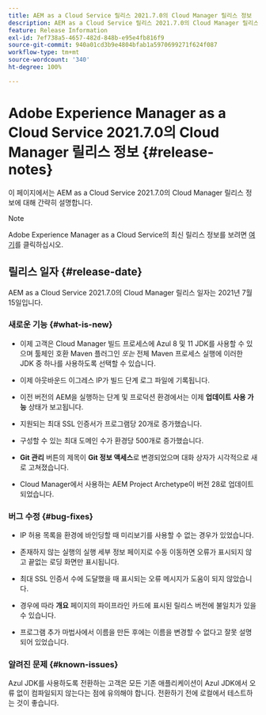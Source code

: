 ```yaml
---
title: AEM as a Cloud Service 릴리스 2021.7.0의 Cloud Manager 릴리스 정보
description: AEM as a Cloud Service 릴리스 2021.7.0의 Cloud Manager 릴리스 정보
feature: Release Information
exl-id: 7ef738a5-4657-482d-848b-e95e4fb816f9
source-git-commit: 940a01cd3b9e4804bfab1a5970699271f624f087
workflow-type: tm+mt
source-wordcount: '340'
ht-degree: 100%

---
```


# Adobe Experience Manager as a Cloud Service 2021.7.0의 Cloud Manager 릴리스 정보 {#release-notes}

이 페이지에서는 AEM as a Cloud Service 2021.7.0의 Cloud Manager 릴리스 정보에 대해 간략히 설명합니다.

>[!NOTE]
>Adobe Experience Manager as a Cloud Service의 최신 릴리스 정보를 보려면 [여기](https://experienceleague.adobe.com/docs/experience-manager-cloud-service/release-notes/release-notes/release-notes-current.html)를 클릭하십시오.

## 릴리스 일자 {#release-date}

AEM as a Cloud Service 2021.7.0의 Cloud Manager 릴리스 일자는 2021년 7월 15일입니다.


### 새로운 기능 {#what-is-new}

* 이제 고객은 Cloud Manager 빌드 프로세스에 Azul 8 및 11 JDK를 사용할 수 있으며 툴체인 호환 Maven 플러그인 *또는* 전체 Maven 프로세스 실행에 이러한 JDK 중 하나를 사용하도록 선택할 수 있습니다.

* 이제 아웃바운드 이그레스 IP가 빌드 단계 로그 파일에 기록됩니다.

* 이전 버전의 AEM을 실행하는 단계 및 프로덕션 환경에서는 이제 **업데이트 사용 가능** 상태가 보고됩니다.

* 지원되는 최대 SSL 인증서가 프로그램당 20개로 증가했습니다.

* 구성할 수 있는 최대 도메인 수가 환경당 500개로 증가했습니다.

* **Git 관리** 버튼의 제목이 **Git 정보 액세스**&#x200B;로 변경되었으며 대화 상자가 시각적으로 새로 고쳐졌습니다.

* Cloud Manager에서 사용하는 AEM Project Archetype이 버전 28로 업데이트되었습니다.

### 버그 수정 {#bug-fixes}

* IP 허용 목록을 환경에 바인딩할 때 미리보기를 사용할 수 없는 경우가 있었습니다.

* 존재하지 않는 실행의 실행 세부 정보 페이지로 수동 이동하면 오류가 표시되지 않고 끝없는 로딩 화면만 표시됩니다.

* 최대 SSL 인증서 수에 도달했을 때 표시되는 오류 메시지가 도움이 되지 않았습니다.

* 경우에 따라 **개요** 페이지의 파이프라인 카드에 표시된 릴리스 버전에 불일치가 있을 수 있습니다.

* 프로그램 추가 마법사에서 이름을 만든 후에는 이름을 변경할 수 없다고 잘못 설명되어 있었습니다.

### 알려진 문제 {#known-issues}

Azul JDK를 사용하도록 전환하는 고객은 모든 기존 애플리케이션이 Azul JDK에서 오류 없이 컴파일되지 않는다는 점에 유의해야 합니다. 전환하기 전에 로컬에서 테스트하는 것이 좋습니다.
